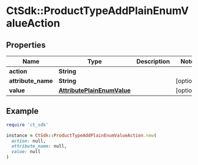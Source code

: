 # CtSdk::ProductTypeAddPlainEnumValueAction

## Properties

| Name | Type | Description | Notes |
| ---- | ---- | ----------- | ----- |
| **action** | **String** |  |  |
| **attribute_name** | **String** |  | [optional] |
| **value** | [**AttributePlainEnumValue**](AttributePlainEnumValue.md) |  | [optional] |

## Example

```ruby
require 'ct_sdk'

instance = CtSdk::ProductTypeAddPlainEnumValueAction.new(
  action: null,
  attribute_name: null,
  value: null
)
```

